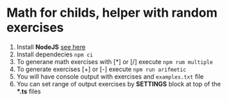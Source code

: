# Math for childs, helper with random exercises

1. Install __NodeJS__ [see here](https://github.com/nvm-sh/nvm)
1. Install dependecies `npm ci`
1. To generane math exercises with [*] or [/] execute `npm rum multiple`
1. To generate exercises [+] or [-] execute `npm run arifmetic`
1. You will have console output with exercises and `examples.txt` file
1. You can set range of output exercises by __SETTINGS__ block at top of the __*.ts__ files
